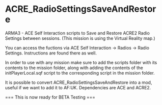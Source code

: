 # ACRE_RadioSettingsSaveAndRestore
ARMA3 - ACE Self Interaction scripts to Save and Restore ACRE2 Radio Settings between sessions.
(This mission is using the Virtual Reality map.)

You can access the fuctions via ACE Self Interaction -> Radios -> Radio Settings. Instructions are found there as well.

In order to use with any mission make sure to add the scripts folder with its contents to the mission folder, along with adding the contents of the initPlayerLocal.sqf script to the corresponding script in the mission folder.

It is possible to convert ACRE_RadioSettingsSaveAndRestore into a mod, useful if we want to add it to AF:UK. Dependencies are ACE and ACRE2.

=== This is now ready for BETA Testing ===
